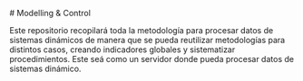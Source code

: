 # Modelling & Control

Este repositorio recopilará toda la metodología para procesar datos de sistemas dinámicos de manera que se pueda reutilizar metodologías para distintos casos, creando indicadores globales y sistematizar procedimientos. Este seá como un servidor donde pueda procesar datos de sistemas dinámico. 